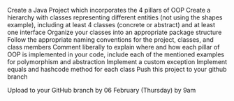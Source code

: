 Create a Java Project which incorporates the 4 pillars of OOP
Create a hierarchy with classes representing different entities (not using the shapes example), including at least 4 classes (concrete or abstract) and at least one interface
Organize your classes into an appropriate package structure
Follow the appropriate naming conventions for the project, classes, and class members
Comment liberally to explain where and how each pillar of OOP is implemented in your code, include each of the mentioned examples for polymorphism and abstraction
Implement a custom exception 
Implement equals and hashcode method for each class 
Push this project to your github branch

Upload to your GitHub branch by 06 February (Thursday) by 9am